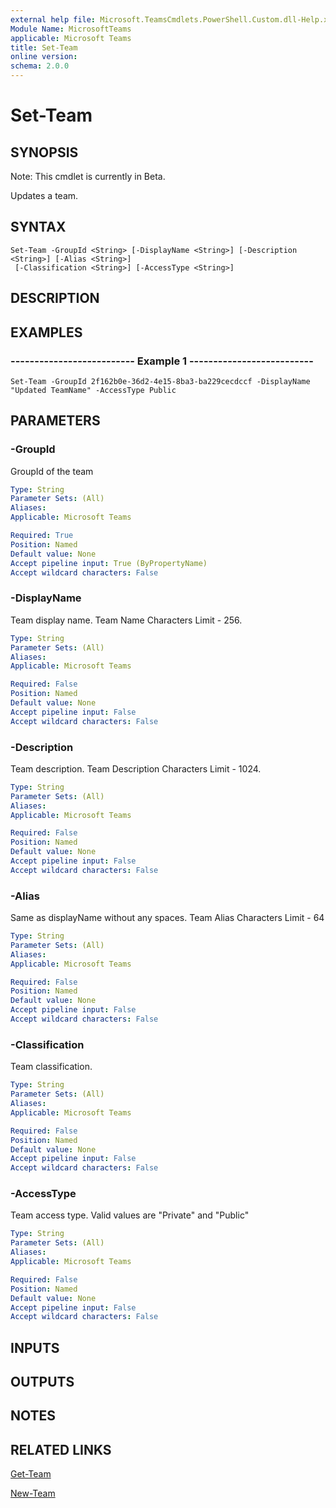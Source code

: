 ```yaml
---
external help file: Microsoft.TeamsCmdlets.PowerShell.Custom.dll-Help.xml
Module Name: MicrosoftTeams
applicable: Microsoft Teams
title: Set-Team
online version: 
schema: 2.0.0
---
```


# Set-Team

## SYNOPSIS
Note: This cmdlet is currently in Beta.

Updates a team.

## SYNTAX

```
Set-Team -GroupId <String> [-DisplayName <String>] [-Description <String>] [-Alias <String>]
 [-Classification <String>] [-AccessType <String>]
```

## DESCRIPTION

## EXAMPLES

### --------------------------  Example 1  --------------------------
```
Set-Team -GroupId 2f162b0e-36d2-4e15-8ba3-ba229cecdccf -DisplayName "Updated TeamName" -AccessType Public
```

## PARAMETERS

### -GroupId
GroupId of the team

```yaml
Type: String
Parameter Sets: (All)
Aliases:
Applicable: Microsoft Teams

Required: True
Position: Named
Default value: None
Accept pipeline input: True (ByPropertyName)
Accept wildcard characters: False
```

### -DisplayName
Team display name.
Team Name Characters Limit - 256.

```yaml
Type: String
Parameter Sets: (All)
Aliases:
Applicable: Microsoft Teams

Required: False
Position: Named
Default value: None
Accept pipeline input: False
Accept wildcard characters: False
```

### -Description
Team description.
Team Description Characters Limit - 1024.

```yaml
Type: String
Parameter Sets: (All)
Aliases:
Applicable: Microsoft Teams

Required: False
Position: Named
Default value: None
Accept pipeline input: False
Accept wildcard characters: False
```

### -Alias
Same as displayName without any spaces.
Team Alias Characters Limit - 64

```yaml
Type: String
Parameter Sets: (All)
Aliases:
Applicable: Microsoft Teams

Required: False
Position: Named
Default value: None
Accept pipeline input: False
Accept wildcard characters: False
```

### -Classification
Team classification.

```yaml
Type: String
Parameter Sets: (All)
Aliases:
Applicable: Microsoft Teams

Required: False
Position: Named
Default value: None
Accept pipeline input: False
Accept wildcard characters: False
```

### -AccessType
Team access type.
Valid values are "Private" and "Public"

```yaml
Type: String
Parameter Sets: (All)
Aliases:
Applicable: Microsoft Teams

Required: False
Position: Named
Default value: None
Accept pipeline input: False
Accept wildcard characters: False
```

## INPUTS

## OUTPUTS

## NOTES

## RELATED LINKS

[Get-Team](Get-Team.md)

[New-Team](New-Team.md)